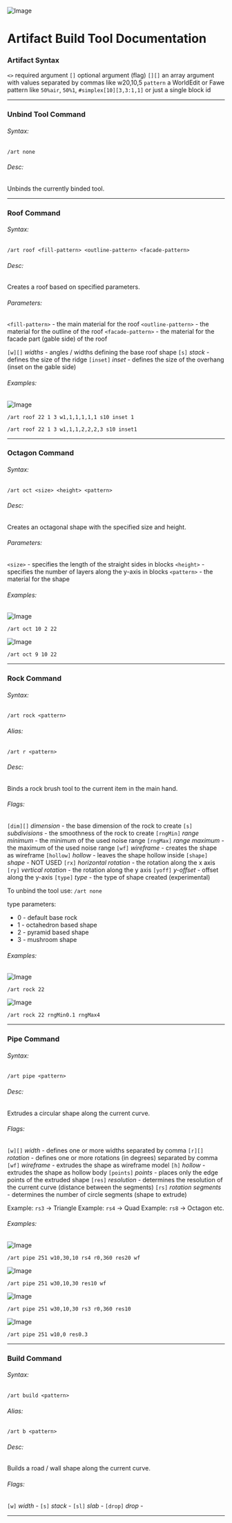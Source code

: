 ![Image](logo.png)

# Artifact Build Tool Documentation

### Artifact Syntax

`<>` required argument
`[]` optional argument (flag)
`[][]` an array argument with values separated by commas like w20,10,5
`pattern` a WorldEdit or Fawe pattern like `50%air`, `50%1`, `#simplex[10][3,3:1,1]` or just a single block id

---

### Unbind Tool Command

###### Syntax:
`/art none`

###### Desc:
Unbinds the currently binded tool.

---

### Roof Command

###### Syntax:
`/art roof <fill-pattern> <outline-pattern> <facade-pattern>`

###### Desc:
Creates a roof based on specified parameters.

###### Parameters:
`<fill-pattern>` - the main material for the roof
`<outline-pattern>` - the material for the outline of the roof
`<facade-pattern>` - the material for the facade part (gable side) of the roof

`[w][]` *widths* - angles / widths defining the base roof shape
`[s]` *stack* - defines the size of the ridge
`[inset]` *inset* - defines the size of the overhang (inset on the gable side)

###### Examples:

![Image](roof_2.png)

`/art roof 22 1 3 w1,1,1,1,1,1 s10 inset 1`

`/art roof 22 1 3 w1,1,1,2,2,2,3 s10 inset1`

---

### Octagon Command

###### Syntax:
`/art oct <size> <height> <pattern>`

###### Desc:
Creates an octagonal shape with the specified size and height.

###### Parameters:

`<size>` - specifies the length of the straight sides in blocks
`<height>` - specifies the number of layers along the y-axis in blocks
`<pattern>` - the material for the shape

###### Examples:

![Image](octagon_1.png)

`/art oct 10 2 22`

![Image](octagon_2.png)

`/art oct 9 10 22`

---

### Rock Command

###### Syntax:
`/art rock <pattern>`

###### Alias:
`/art r <pattern>`

###### Desc:
Binds a rock brush tool to the current item in the main hand.

###### Flags:
`[dim][]` *dimension* - the base dimension of the rock to create
`[s]` *subdivisions* - the smoothness of the rock to create
`[rngMin]` *range minimum* - the minimum of the used noise range
`[rngMax]` *range maximum* - the maximum of the used noise range
`[wf]` *wireframe* - creates the shape as wireframe
`[hollow]` *hollow* - leaves the shape hollow inside
`[shape]` *shape* - NOT USED
`[rx]` *horizontal rotation* - the rotation along the x axis
`[ry]` *vertical rotation* - the rotation along the y axis
`[yoff]` *y-offset* - offset along the y-axis
`[type]` *type* - the type of shape created (experimental)

To unbind the tool use:
`/art none`

type parameters:
* 0 - default base rock
* 1 - octahedron based shape
* 2 - pyramid based shape
* 3 - mushroom shape

###### Examples:

![Image](rock_1_default.png)

`/art rock 22`

![Image](rock_2.png)

`/art rock 22 rngMin0.1 rngMax4`

---

### Pipe Command

###### Syntax:
`/art pipe <pattern>`

###### Desc:
Extrudes a circular shape along the current curve.

###### Flags:
`[w][]` *width* - defines one or more widths separated by comma
`[r][]` *rotation* - defines one or more rotations (in degrees) separated by comma
`[wf]` *wireframe* - extrudes the shape as wireframe model
`[h]` *hollow* - extrudes the shape as hollow body
`[points]` *points* - places only the edge points of the extruded shape
`[res]` *resolution* - determines the resolution of the current curve (distance between the segments)
`[rs]` *rotation segments* - determines the number of circle segments (shape to extrude)

Example: `rs3` → Triangle
Example: `rs4` → Quad
Example: `rs8` → Octagon
etc.

###### Examples:

![Image](pipe_example_1.png)

`/art pipe 251 w10,30,10 rs4 r0,360 res20 wf`

![Image](pipe_example_2.png)

`/art pipe 251 w30,10,30 res10 wf`

![Image](pipe_example_3.png)

`/art pipe 251 w30,10,30 rs3 r0,360 res10`

![Image](pipe_example_4.png)

`/art pipe 251 w10,0 res0.3`

---

### Build Command

###### Syntax:
`/art build <pattern>`

###### Alias:
`/art b <pattern>`

###### Desc:
Builds a road / wall shape along the current curve.

###### Flags:
`[w]` *width* -
`[s]` *stack* -
`[sl]` *slab* -
`[drop]` *drop* -

---
